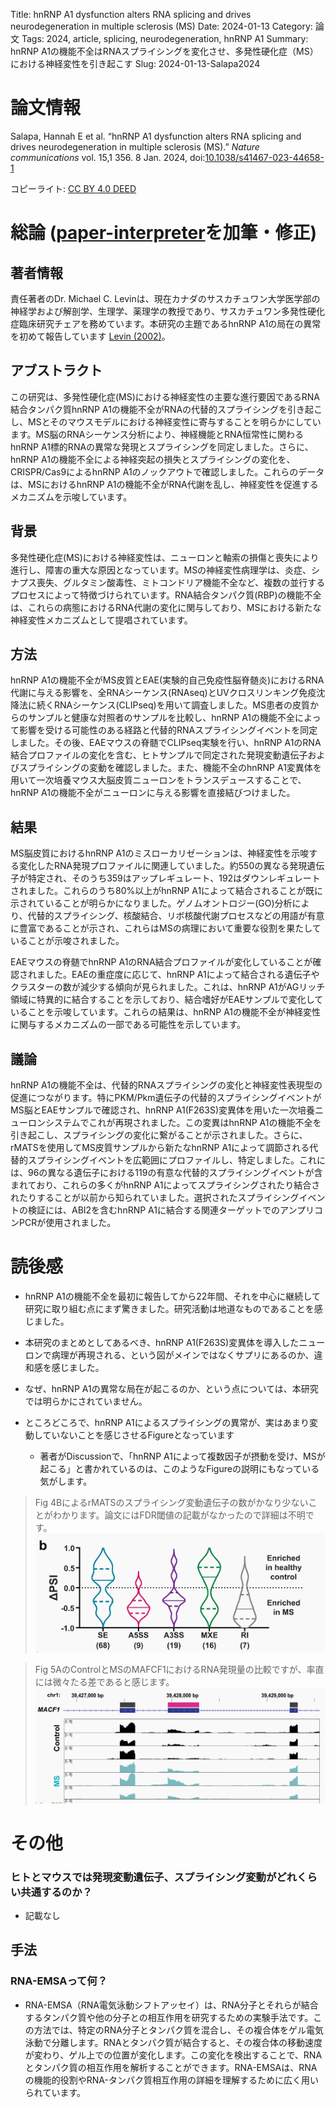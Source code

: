 Title: hnRNP A1 dysfunction alters RNA splicing and drives neurodegeneration in multiple sclerosis (MS)
Date: 2024-01-13
Category: 論文
Tags: 2024, article, splicing, neurodegeneration, hnRNP A1
Summary: hnRNP A1の機能不全はRNAスプライシングを変化させ、多発性硬化症（MS）における神経変性を引き起こす
Slug: 2024-01-13-Salapa2024


# 論文情報

Salapa, Hannah E et al. “hnRNP A1 dysfunction alters RNA splicing and drives neurodegeneration in multiple sclerosis (MS).” *Nature communications* vol. 15,1 356. 8 Jan. 2024, doi:[10.1038/s41467-023-44658-1](http://dx.doi.org/10.1038/s41467-023-44658-1)

コピーライト: [CC BY 4.0 DEED](https://creativecommons.org/licenses/by/4.0/deed.ja)

# 総論 ([paper-interpreter](https://chat.openai.com/g/g-hxDOCBQrs-paper-interpreter-japanese)を加筆・修正)

## 著者情報

責任著者のDr. Michael C. Levinは、現在カナダのサスカチュワン大学医学部の神経学および解剖学、生理学、薬理学の教授であり、サスカチュワン多発性硬化症臨床研究チェアを務めています。本研究の主題であるhnRNP A1の局在の異常を初めて報告しています [Levin (2002)](http://dx.doi.org/10.1038/nm0502-509)。

## アブストラクト
この研究は、多発性硬化症(MS)における神経変性の主要な進行要因であるRNA結合タンパク質hnRNP A1の機能不全がRNAの代替的スプライシングを引き起こし、MSとそのマウスモデルにおける神経変性に寄与することを明らかにしています。MS脳のRNAシーケンス分析により、神経機能とRNA恒常性に関わるhnRNP A1標的RNAの異常な発現とスプライシングを同定しました。さらに、hnRNP A1の機能不全による神経突起の損失とスプライシングの変化を、CRISPR/Cas9によるhnRNP A1のノックアウトで確認しました。これらのデータは、MSにおけるhnRNP A1の機能不全がRNA代謝を乱し、神経変性を促進するメカニズムを示唆しています。

## 背景

多発性硬化症(MS)における神経変性は、ニューロンと軸索の損傷と喪失により進行し、障害の重大な原因となっています。MSの神経変性病理学は、炎症、シナプス喪失、グルタミン酸毒性、ミトコンドリア機能不全など、複数の並行するプロセスによって特徴づけられています。RNA結合タンパク質(RBP)の機能不全は、これらの病態におけるRNA代謝の変化に関与しており、MSにおける新たな神経変性メカニズムとして提唱されています。

## 方法

hnRNP A1の機能不全がMS皮質とEAE(実験的自己免疫性脳脊髄炎)におけるRNA代謝に与える影響を、全RNAシーケンス(RNAseq)とUVクロスリンキング免疫沈降法に続くRNAシーケンス(CLIPseq)を用いて調査しました。MS患者の皮質からのサンプルと健康な対照者のサンプルを比較し、hnRNP A1の機能不全によって影響を受ける可能性のある経路と代替的RNAスプライシングイベントを同定しました。その後、EAEマウスの脊髄でCLIPseq実験を行い、hnRNP A1のRNA結合プロファイルの変化を含む、ヒトサンプルで同定された発現変動遺伝子およびスプライシングの変動を確認しました。また、機能不全のhnRNP A1変異体を用いて一次培養マウス大脳皮質ニューロンをトランスデュースすることで、hnRNP A1の機能不全がニューロンに与える影響を直接結びつけました。

## 結果
MS脳皮質におけるhnRNP A1のミスローカリゼーションは、神経変性を示唆する変化したRNA発現プロファイルに関連していました。約550の異なる発現遺伝子が特定され、そのうち359はアップレギュレート、192はダウンレギュレートされました。これらのうち80%以上がhnRNP A1によって結合されることが既に示されていることが明らかになりました。ゲノムオントロジー(GO)分析により、代替的スプライシング、核酸結合、リボ核酸代謝プロセスなどの用語が有意に豊富であることが示され、これらはMSの病理において重要な役割を果たしていることが示唆されました。

EAEマウスの脊髄でhnRNP A1のRNA結合プロファイルが変化していることが確認されました。EAEの重症度に応じて、hnRNP A1によって結合される遺伝子やクラスターの数が減少する傾向が見られました。これは、hnRNP A1がAGリッチ領域に特異的に結合することを示しており、結合嗜好がEAEサンプルで変化していることを示唆しています。これらの結果は、hnRNP A1の機能不全が神経変性に関与するメカニズムの一部である可能性を示しています。


## 議論

hnRNP A1の機能不全は、代替的RNAスプライシングの変化と神経変性表現型の促進につながります。特にPKM/Pkm遺伝子の代替的スプライシングイベントがMS脳とEAEサンプルで確認され、hnRNP A1(F263S)変異体を用いた一次培養ニューロンシステムでこれが再現されました。この変異はhnRNP A1の機能不全を引き起こし、スプライシングの変化に繋がることが示されました。さらに、rMATSを使用してMS皮質サンプルから新たなhnRNP A1によって調節される代替的スプライシングイベントを広範囲にプロファイルし、特定しました。これには、96の異なる遺伝子における119の有意な代替的スプライシングイベントが含まれており、これらの多くがhnRNP A1によってスプライシングされたり結合されたりすることが以前から知られていました。選択されたスプライシングイベントの検証には、ABI2を含むhnRNP A1に結合する関連ターゲットでのアンプリコンPCRが使用されました。


# 読後感

+ hnRNP A1の機能不全を最初に報告してから22年間、それを中心に継続して研究に取り組む点にまず驚きました。研究活動は地道なものであることを感じました。
+ 本研究のまとめとしてあるべき、hnRNP A1(F263S)変異体を導入したニューロンで病理が再現される、という図がメインではなくサプリにあるのか、違和感を感じました。
+ なぜ、hnRNP A1の異常な局在が起こるのか、という点については、本研究では明らかにされていません。

+ ところどころで、hnRNP A1によるスプライシングの異常が、実はあまり変動していないことを感じさせるFigureとなっています
  + 著者がDiscussionで、「hnRNP A1によって複数因子が摂動を受け、MSが起こる」と書かれているのは、このようなFigureの説明にもなっている気がします。

> Fig 4BによるrMATSのスプライシング変動遺伝子の数がかなり少ないことがわかります。論文にはFDR閾値の記載がなかったので詳細は不明です。
> ![Fig](./images/Salapa2024/image-1.png)

> Fig 5AのControlとMSのMAFCF1におけるRNA発現量の比較ですが、率直には微々たる差であると感じます。
> ![Alt text](./images/Salapa2024/image-2.png)



# その他

### ヒトとマウスでは発現変動遺伝子、スプライシング変動がどれくらい共通するのか？

- 記載なし

## 手法

### RNA-EMSAって何？

- RNA-EMSA（RNA電気泳動シフトアッセイ）は、RNA分子とそれらが結合するタンパク質や他の分子との相互作用を研究するための実験手法です。この方法では、特定のRNA分子とタンパク質を混合し、その複合体をゲル電気泳動で分離します。RNAとタンパク質が結合すると、その複合体の移動速度が変わり、ゲル上での位置が変化します。この変化を検出することで、RNAとタンパク質の相互作用を解析することができます。RNA-EMSAは、RNAの機能的役割やRNA-タンパク質相互作用の詳細を理解するために広く用いられています。
